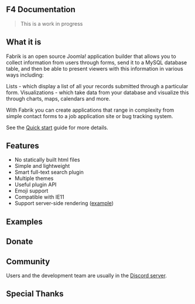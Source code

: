 ## F4 Documentation

> This is a work in progress

## What it is

Fabrik is an open source Joomla! application builder that allows you to collect information from users through forms, send it to a MySQL database table, and then be able to present viewers with this information in various ways including:

Lists - which display a list of all your records submitted through a particular form.
Visualizations - which take data from your database and visualize this through charts, maps, calendars and more.

With Fabrik you can create applications that range in complexity from simple contact forms to a job application site or bug tracking system.

See the [Quick start](quickstart.md) guide for more details.

## Features

- No statically built html files
- Simple and lightweight
- Smart full-text search plugin
- Multiple themes
- Useful plugin API
- Emoji support
- Compatible with IE11
- Support server-side rendering ([example](https://github.com/docsifyjs/docsify-ssr-demo))

## Examples


## Donate


## Community

Users and the development team are usually in the [Discord server](https://discord.gg/3NwKFyR).

## Special Thanks

